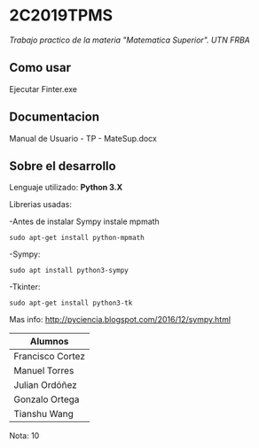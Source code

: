 # 2C2019TPMS

_Trabajo practico de la materia "Matematica Superior". UTN FRBA_

## Como usar
 Ejecutar Finter.exe
 
## Documentacion
Manual de Usuario - TP - MateSup.docx	

## Sobre el desarrollo

Lenguaje utilizado: **Python 3.X**

Librerias usadas:

-Antes de instalar Sympy instale mpmath
```
sudo apt-get install python-mpmath
```
-Sympy:
```
sudo apt install python3-sympy
```
-Tkinter:
```
sudo apt-get install python3-tk
```

Mas info: http://pyciencia.blogspot.com/2016/12/sympy.html

| Alumnos  |
| -------------|
| Francisco Cortez|
| Manuel Torres|
| Julian Ordóñez|
| Gonzalo Ortega|
| Tianshu Wang|

Nota: 10
